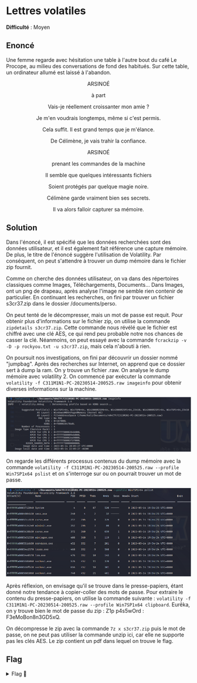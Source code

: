 # Lettres volatiles

**Difficulté** : Moyen

## Enoncé
Une femme regarde avec hésitation une table à l'autre bout du café Le Procope, au milieu des conversations de fond des habitués. Sur cette table, un ordinateur allumé est laissé à l'abandon.

<p align="center"> ARSINOÉ </p>

<p align="center"> à part </p>

<p align="center"> Vais-je réellement croissanter mon amie ? </p>

<p align="center"> Je m'en voudrais longtemps, même si c'est permis. </p>

<p align="center"> Cela suffit. Il est grand temps que je m'élance. </p>

<p align="center"> De Célimène, je vais trahir la confiance. </p>

<p align="center"> ARSINOÉ </p>

<p align="center"> prenant les commandes de la machine </p>

<p align="center"> Il semble que quelques intéressants fichiers </p>

<p align="center"> Soient protégés par quelque magie noire. </p>

<p align="center"> Célimène garde vraiment bien ses secrets. </p>

<p align="center"> Il va alors falloir capturer sa mémoire. </p>



## Solution

Dans l'énoncé, il est spécifié que les données recherchées sont des données utilisateur, et il est également fait référence une capture mémoire. De plus, le titre de l'énoncé suggère l'utilisation de Volatility. Par conséquent, on peut s'attendre à trouver un dump mémoire dans le fichier zip fournit.

Comme on cherche des données utilisateur, on va dans des répertoires classiques comme Images, Téléchargements, Documents...
Dans Images, ont un png de drapeau, après analyse l'image ne semble rien contenir de particulier.
En continuant les recherches, on fini par trouver un fichier s3cr37.zip dans le dossier /documents/perso.

On peut tenté de le décompresser, mais un mot de passe est requit. Pour obtenir plus d'informations sur le fichier zip, on utilise la commande `zipdetails s3cr37.zip`. Cette commande nous révélé que le fichier est chiffré avec une clé AES, ce qui rend peu probable notre nos chances de casser la clé. Néanmoins, on peut essayé avec la commande `fcrackzip -v -D -p rockyou.txt -u s3cr37.zip`, mais cela n'abouti à rien. 

On poursuit nos investigations, on fini par découvrir un dossier nommé "jumpbag". Après des recherches sur Internet, on apprend que ce dossier sert à dump la ram. On y trouve un fichier .raw. On analyse le dump mémoire avec volatility 2. On commencé par exécuter la commande `volatility -f C311M1N1-PC-20230514-200525.raw imageinfo` pour obtenir diverses informations sur la machine.

<p align="center"><img src="Volatility imageinfo.png" alt="Volatility imageinfo" width="800"></p>

On regarde les différents processus contenus du dump mémoire avec la commande `volatility -f C311M1N1-PC-20230514-200525.raw --profile Win7SP1x64 pslist` et on s'interroge sur ou on pourrait trouver un mot de passe.

<p align="center"><img src="Volatility processus.png" alt="Volatility processus" width="800"></p>

 Après réflexion, on envisage qu'il se trouve dans le presse-papiers, étant donné notre tendance à copier-coller des mots de passe. Pour extraire le contenu du presse-papiers, on utilise la commande suivante : `volatility -f C311M1N1-PC-20230514-200525.raw --profile Win7SP1x64 clipboard`. Eurêka, on y trouve bien le mot de passe du zip : Z1p p4s5wOrd : F3eMoBon8n3GD5xQ.

On décompresse le zip avec la commande `7z x s3cr37.zip` puis le mot de passe, on ne peut pas utiliser la commande unzip ici, car elle ne supporte pas les clés AES.
Le zip contient un pdf dans lequel on trouve le flag.

## Flag

<details>
<summary> Flag 🚩</summary>

```
404CTF{V0147i1I7y_W1Ll_N3v3r_Wr8_loV3_l3ttEr5}
```